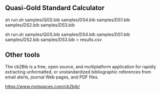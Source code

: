 ## Quasi-Gold Standard Calculator

sh run.sh samples/QGS.bib samples/DS4.bib  samples/DS1.bib samples/DS2.bib samples/DS3.bib 

sh run.sh samples/QGS.bib samples/DS4.bib  samples/DS1.bib samples/DS2.bib samples/DS3.bib > results.csv

## Other tools

The cb2Bib is a free, open source, and multiplatform application for rapidly extracting unformatted, or unstandardized bibliographic references from email alerts, journal Web pages, and PDF files.

https://www.molspaces.com/cb2bib/
